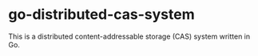 # go-distributed-cas-system
This is a distributed content-addressable storage (CAS) system written in Go.
